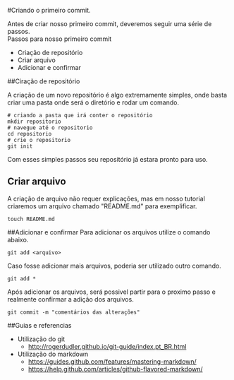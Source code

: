 #Criando o primeiro commit.

Antes de criar nosso primeiro commit, deveremos seguir uma série de passos.  
Passos para nosso primeiro commit
* Criação de repositório
* Criar arquivo
* Adicionar e confirmar

##Ciração de repositório

A criação de um novo repositório é algo extremamente simples, onde basta criar uma pasta onde será o diretório e rodar um comando.
```
# criando a pasta que irá conter o repositório
mkdir repositorio
# navegue até o repositorio
cd repositorio
# crie o repositorio
git init
```

Com esses simples passos seu repositório já estara pronto para uso.

## Criar arquivo
A criação de arquivo não requer explicações, mas em nosso tutorial criaremos um arquivo chamado "README.md" para exemplificar.
```
touch README.md
```

##Adicionar e confirmar
Para adicionar os arquivos utilize o comando abaixo.
```
git add <arquivo>
```

Caso fosse adicionar mais arquivos, poderia ser utilizado outro comando.
```
git add *
```

Após adicionar os arquivos, será possivel partir para o proximo passo e realmente confirmar a adição dos arquivos.
```
git commit -m "comentários das alterações"
```


##Guias e referencias
* Utilização do git
  * http://rogerdudler.github.io/git-guide/index.pt_BR.html
* Utilização do markdown
  * https://guides.github.com/features/mastering-markdown/
  * https://help.github.com/articles/github-flavored-markdown/ 
